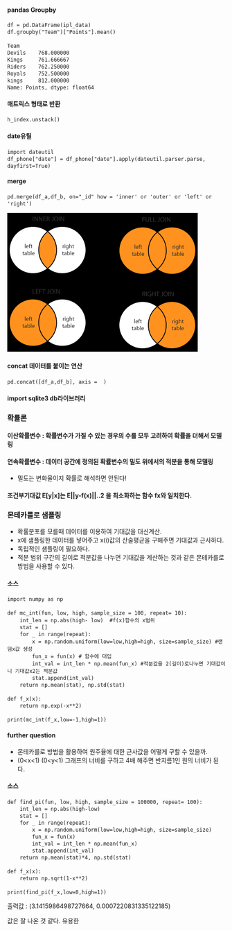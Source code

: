 #### pandas Groupby
    df = pd.DataFrame(ipl_data)
    df.groupby("Team")["Points"].mean()
    
    Team
    Devils    768.000000
    Kings     761.666667
    Riders    762.250000
    Royals    752.500000
    kings     812.000000
    Name: Points, dtype: float64

#### 매트릭스 형태로 반환
    h_index.unstack()

#### date유틸
    import dateutil
    df_phone["date"] = df_phone["date"].apply(dateutil.parser.parse, dayfirst=True)

#### merge
    pd.merge(df_a,df_b, on="_id" how = 'inner' or 'outer' or 'left' or 'right')
<img src=merge.PNG>

#### concat 데이터를 붙이는 연산
    pd.concat([df_a,df_b], axis =  )
    
#### import sqlite3   db라이브러리

### 확률론

#### 이산확률변수 : 확률변수가 가질 수 있는 경우의 수를 모두 고려하여 확률을 더해서 모델링

#### 연속확률변수 : 데이터 공간에 정의된 확률변수의 밀도 위에서의 적분을 통해 모델링
- 밀도는 변화율이지 확률로 해석하면 안된다!

#### 조건부기대값 E[y|x]는 E||y-f(x)||..2 을 최소화하는 함수 fx와 일치한다.

### 몬테카를로 샘플링
- 확률분포를 모를때 데이터를 이용하여 기대값을 대신계산.
- x에 샘플링한 데이터를 넣어주고 x(i)값의 산술평균을 구해주면 기대값과 근사하다.
- 독립적인 샘플링이 필요하다.
- 적분 범위 구간의 길이로 적분값을 나누면 기대값을 계산하는 것과 같은 몬테카를로 방법을 사용할 수 있다.

#### 소스
    import numpy as np

    def mc_int(fun, low, high, sample_size = 100, repeat= 10):
        int_len = np.abs(high- low)  #f(x)함수의 x범위
        stat = []
        for _ in range(repeat):
            x = np.random.uniform(low=low,high=high, size=sample_size) #랜덤x값 생성
            fun_x = fun(x) # 함수에 대입
            int_val = int_len * np.mean(fun_x) #적분값을 2(길이)로나누면 기대값이니 기대값x2는 적분값
            stat.append(int_val)
        return np.mean(stat), np.std(stat) 

    def f_x(x):
        return np.exp(-x**2)

    print(mc_int(f_x,low=-1,high=1))


#### further question
- 몬테카를로 방법을 활용하여 원주율에 대한 근사값을 어떻게 구할 수 있을까.
- (0<x<1) (0<y<1) 그래프의 너비를 구하고 4배 해주면 반지름1인 원의 너비가 된다. 

#### 소스
    def find_pi(fun, low, high, sample_size = 100000, repeat= 100):
        int_len = np.abs(high-low)
        stat = []
        for _ in range(repeat):
            x = np.random.uniform(low=low,high=high, size=sample_size)
            fun_x = fun(x)
            int_val = int_len * np.mean(fun_x)
            stat.append(int_val)
        return np.mean(stat)*4, np.std(stat)

    def f_x(x):
        return np.sqrt(1-x**2)

    print(find_pi(f_x,low=0,high=1))

출력값 : (3.1415986498727664, 0.0007220831335122185)

값은 잘 나온 것 같다. 유용한 
